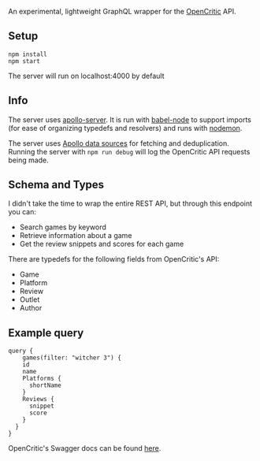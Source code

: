 An experimental, lightweight GraphQL wrapper for the [OpenCritic](https://opencritic.com/) API.

## Setup
```
npm install
npm start
```

The server will run on localhost:4000 by default

## Info
The server uses [apollo-server](https://www.apollographql.com/docs/apollo-server/). It is run with [babel-node](https://babeljs.io/docs/en/babel-node) to support imports (for ease of organizing typedefs and resolvers) and runs with [nodemon](https://www.npmjs.com/package/nodemon).

The server uses [Apollo data sources](https://www.apollographql.com/docs/apollo-server/data/data-sources/) for fetching and deduplication. Running the server with `npm run debug` will log the OpenCritic API requests being made.

## Schema and Types
I didn't take the time to wrap the entire REST API, but through this endpoint you can:
- Search games by keyword
- Retrieve information about a game
- Get the review snippets and scores for each game

There are typedefs for the following fields from OpenCritic's API:
- Game
- Platform
- Review
- Outlet
- Author

## Example query
```
query {
    games(filter: "witcher 3") {
    id
    name
    Platforms {
      shortName
    }
    Reviews {
      snippet
      score
    }
  }
}
```

OpenCritic's Swagger docs can be found [here](https://app.swaggerhub.com/apis-docs/OpenCritic/OpenCritic-API/0.1.0#/).

